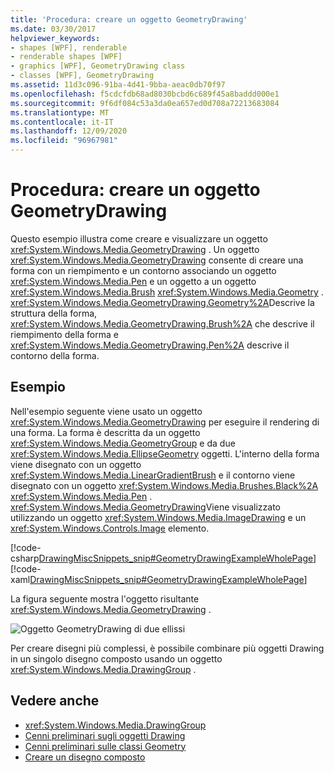 ```yaml
---
title: 'Procedura: creare un oggetto GeometryDrawing'
ms.date: 03/30/2017
helpviewer_keywords:
- shapes [WPF], renderable
- renderable shapes [WPF]
- graphics [WPF], GeometryDrawing class
- classes [WPF], GeometryDrawing
ms.assetid: 11d3c096-91ba-4d41-9bba-aeac0db70f97
ms.openlocfilehash: f5cdcfdb68ad8030bcbd6c689f45a8baddd000e1
ms.sourcegitcommit: 9f6df084c53a3da0ea657ed0d708a72213683084
ms.translationtype: MT
ms.contentlocale: it-IT
ms.lasthandoff: 12/09/2020
ms.locfileid: "96967981"
---
```

# <a name="how-to-create-a-geometrydrawing"></a>Procedura: creare un oggetto GeometryDrawing
Questo esempio illustra come creare e visualizzare un oggetto <xref:System.Windows.Media.GeometryDrawing> . Un oggetto <xref:System.Windows.Media.GeometryDrawing> consente di creare una forma con un riempimento e un contorno associando un oggetto <xref:System.Windows.Media.Pen> e un oggetto a un oggetto <xref:System.Windows.Media.Brush> <xref:System.Windows.Media.Geometry> . <xref:System.Windows.Media.GeometryDrawing.Geometry%2A>Descrive la struttura della forma, <xref:System.Windows.Media.GeometryDrawing.Brush%2A> che descrive il riempimento della forma e <xref:System.Windows.Media.GeometryDrawing.Pen%2A> descrive il contorno della forma.  
  
## <a name="example"></a>Esempio  
 Nell'esempio seguente viene usato un oggetto <xref:System.Windows.Media.GeometryDrawing> per eseguire il rendering di una forma. La forma è descritta da un oggetto <xref:System.Windows.Media.GeometryGroup> e da due <xref:System.Windows.Media.EllipseGeometry> oggetti. L'interno della forma viene disegnato con un oggetto <xref:System.Windows.Media.LinearGradientBrush> e il contorno viene disegnato con un oggetto <xref:System.Windows.Media.Brushes.Black%2A> <xref:System.Windows.Media.Pen> . <xref:System.Windows.Media.GeometryDrawing>Viene visualizzato utilizzando un oggetto <xref:System.Windows.Media.ImageDrawing> e un <xref:System.Windows.Controls.Image> elemento.  
  
 [!code-csharp[DrawingMiscSnippets_snip#GeometryDrawingExampleWholePage](~/samples/snippets/csharp/VS_Snippets_Wpf/DrawingMiscSnippets_snip/CSharp/GeometryDrawingExample.cs#geometrydrawingexamplewholepage)]
 [!code-xaml[DrawingMiscSnippets_snip#GeometryDrawingExampleWholePage](~/samples/snippets/xaml/VS_Snippets_Wpf/DrawingMiscSnippets_snip/XAML/GeometryDrawingExample.xaml#geometrydrawingexamplewholepage)]  
  
 La figura seguente mostra l'oggetto risultante <xref:System.Windows.Media.GeometryDrawing> .  
  
 ![Oggetto GeometryDrawing di due ellissi](./media/graphicsmm-geodraw.jpg "graphicsmm_geodraw")  
  
 Per creare disegni più complessi, è possibile combinare più oggetti Drawing in un singolo disegno composto usando un oggetto <xref:System.Windows.Media.DrawingGroup> .  
  
## <a name="see-also"></a>Vedere anche

- <xref:System.Windows.Media.DrawingGroup>
- [Cenni preliminari sugli oggetti Drawing](drawing-objects-overview.md)
- [Cenni preliminari sulle classi Geometry](geometry-overview.md)
- [Creare un disegno composto](how-to-create-a-composite-drawing.md)
